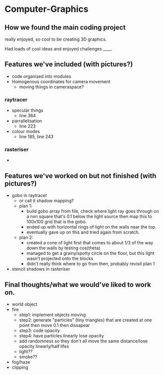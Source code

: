 # Computer-Graphics

## How we found the main coding project
really enjoyed, so cool to be creating 3D graphics.

Had loads of cool ideas and enjoyed challenges ____.





## Features we've included (with pictures?)
* code organised into modules
* Homogenous coordinates for camera movement
  - moving things in cameraspace?
  
### raytracer
* specular things
  - line 364
* parrallelisation
  - line 223
* colour modes
  - line 185, line 243
  
### rasteriser
* 


## Features we've worked on but not finished (with pictures?)
* gobo in raytracer
  - or call it shadow mapping?
  - plan 1:
    * build gobo array from file, check where light ray goes through on a nxn square that's 0.1 below the light source then map this to 100x100 grid that is the gobo.
    * ended up with horizontal rings of light on the walls near the top.
    * eventually gave up on this and tried again from scratch.
  - plan 2:
    * created a cone of light first that comes to about 1/3 of the way down the walls by testing cos(theta)
    * managed to get a grainy/spotty circle on the floor, but this light wasn't projected onto the blocks
    * didn't really think where to go from then, probably revisit plan 1
* stencil shadows in rasteriser



## Final thoughts/what we would've liked to work on.
* world object
* fire
  - step1: implement objects moving
  - step2: generate "particles" (tiny triangles) that are created at one point then move 0.1 then dissapear
  - step3: code opacity
  - step4: have particles linearly lose opacity
  - add randomness so they don't all move the same distance/lose opacity linearly/half lifes
  - light??
  - smoke??
* fog/haze
* clipping
